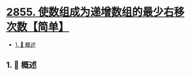 # [2855. 使数组成为递增数组的最少右移次数【简单】](https://github.com/Tdahuyou/TNotes.leetcode/tree/main/notes/2855.%20%E4%BD%BF%E6%95%B0%E7%BB%84%E6%88%90%E4%B8%BA%E9%80%92%E5%A2%9E%E6%95%B0%E7%BB%84%E7%9A%84%E6%9C%80%E5%B0%91%E5%8F%B3%E7%A7%BB%E6%AC%A1%E6%95%B0%E3%80%90%E7%AE%80%E5%8D%95%E3%80%91)

<!-- region:toc -->

- [1. 📝 概述](#1--概述)

<!-- endregion:toc -->

## 1. 📝 概述
